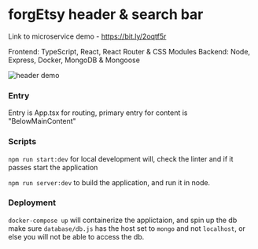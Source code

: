 # forgEtsy header & search bar

Link to microservice demo - https://bit.ly/2oqtf5r

Frontend: TypeScript, React, React Router & CSS Modules
Backend: Node, Express, Docker, MongoDB & Mongoose

![header demo](https://thumbs.gfycat.com/CavernousAdmiredCod-size_restricted.gif)

### Entry

Entry is App.tsx for routing, primary entry for content is "BelowMainContent"

### Scripts

`npm run start:dev` for local development will, check the linter and if it passes start the application

`npm run server:dev` to build the application, and run it in node.

### Deployment

`docker-compose up` will containerize the applictaion, and spin up the db
make sure `database/db.js` has the host set to `mongo` and not `localhost`, or else you will not be able to access the db.

